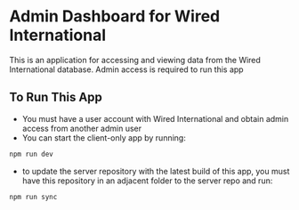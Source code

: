 # Admin Dashboard for Wired International
This is an application for accessing and viewing data from the Wired International database. Admin access is required to run this app

## To Run This App
- You must have a user account with Wired International and obtain admin access from another admin user
- You can start the client-only app by running: 
```bash
npm run dev
```
- to update the server repository with the latest build of this app, you must have this repository in an adjacent folder to the server repo and run: 
```bash
npm run sync
```



